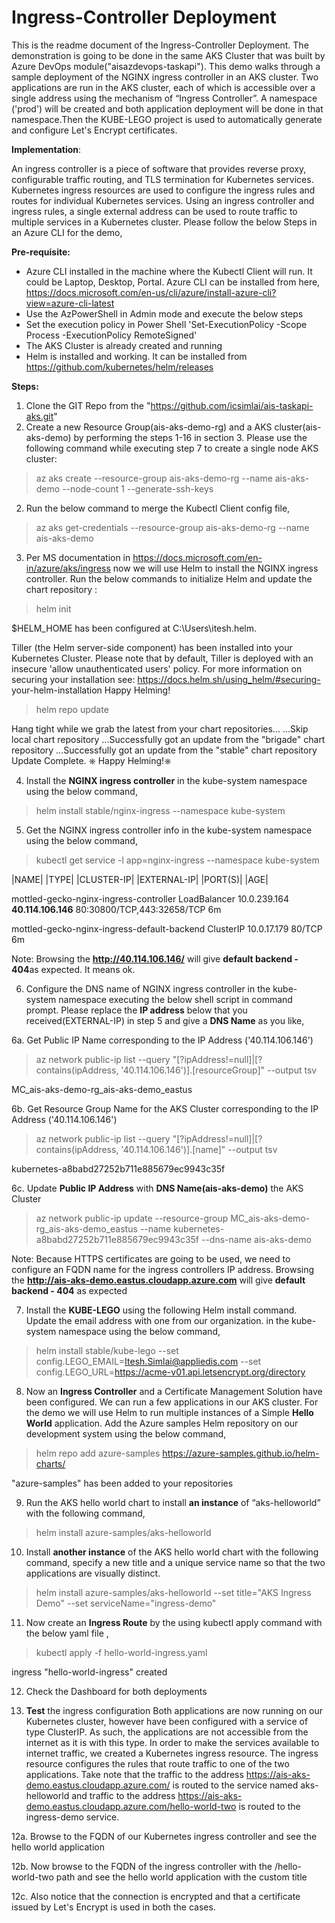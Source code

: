 # Ingress-Controller Deployment
This is the readme document of the Ingress-Controller Deployment. The demonstration is going to be done in the same AKS Cluster that was built by Azure DevOps module("aisazdevops-taskapi"). This demo walks through a sample deployment of the NGINX ingress controller in an AKS cluster.  Two applications are run in the AKS cluster, each of which is accessible over a single address using the mechanism of “Ingress Controller”. A namespace ('prod') will be created and both application deployment will be done in that namespace.Then the KUBE-LEGO project is used to automatically generate and configure Let's Encrypt certificates. 

**Implementation**: 

An ingress controller is a piece of software that provides reverse proxy, configurable traffic routing, and TLS termination for Kubernetes services. Kubernetes ingress resources are used to configure the ingress rules and routes for individual Kubernetes services. Using an ingress controller and ingress rules, a single external address can be used to route traffic to multiple services in a Kubernetes cluster. Please follow the below Steps in an Azure CLI for the demo,


**Pre-requisite:**
- Azure CLI installed in the machine where the Kubectl Client will run. It could be Laptop, Desktop, Portal. Azure CLI can be installed from here, https://docs.microsoft.com/en-us/cli/azure/install-azure-cli?view=azure-cli-latest
- Use the AzPowerShell in Admin mode and execute the below steps 
- Set the execution policy in Power Shell 'Set-ExecutionPolicy -Scope Process -ExecutionPolicy RemoteSigned'
- The AKS Cluster is already created and running 
- Helm is installed and working. It can be installed from https://github.com/kubernetes/helm/releases 

**Steps:**

1) Clone the GIT Repo from the "https://github.com/icsimlai/ais-taskapi-aks.git"
2) Create a new Resource Group(ais-aks-demo-rg) and a AKS cluster(ais-aks-demo) by performing the steps 1-16 in section 3. Please use the following command while executing step 7 to create a single node AKS cluster:
> az aks create --resource-group ais-aks-demo-rg --name ais-aks-demo --node-count 1 --generate-ssh-keys

2. Run the below command to merge the Kubectl Client config file,
> az aks get-credentials --resource-group ais-aks-demo-rg --name ais-aks-demo

3. Per MS documentation in https://docs.microsoft.com/en-in/azure/aks/ingress now we will use Helm to install the NGINX ingress controller. Run the below commands to initialize Helm and update the chart repository :
> helm init

$HELM_HOME has been configured at C:\Users\itesh\.helm.

Tiller (the Helm server-side component) has been installed into your Kubernetes Cluster.
Please note that by default, Tiller is deployed with an insecure 'allow unauthenticated users' policy.
For more information on securing your installation see: https://docs.helm.sh/using_helm/#securing-
your-helm-installation
Happy Helming!

> helm repo update

Hang tight while we grab the latest from your chart repositories...
...Skip local chart repository
...Successfully got an update from the "brigade" chart repository
...Successfully got an update from the "stable" chart repository
Update Complete. ⎈ Happy Helming!⎈ 

4. Install the **NGINX ingress controller** in the kube-system namespace using the below command, 
> helm install stable/nginx-ingress --namespace kube-system
  
5. Get the NGINX ingress controller info in the kube-system namespace using the below command, 
> kubectl get service -l app=nginx-ingress --namespace kube-system

|NAME|                                      |TYPE|        |CLUSTER-IP|     |EXTERNAL-IP|   |PORT(S)|                  |AGE|

mottled-gecko-nginx-ingress-controller    LoadBalancer    10.0.239.164  **40.114.106.146** 80:30800/TCP,443:32658/TCP   6m

mottled-gecko-nginx-ingress-default-backend ClusterIP      10.0.17.179    <none>           80/TCP                       6m


Note: Browsing the **http://40.114.106.146/** will give **default backend - 404**as expected. It means ok.

6. Configure the DNS name of NGINX ingress controller in the kube-system namespace executing the below shell script in command prompt. Please replace the **IP address** below that you received(EXTERNAL-IP) in step 5 and give a **DNS Name** as you like,

6a. Get Public IP Name corresponding to the IP Address ('40.114.106.146')
> az network public-ip list --query "[?ipAddress!=null]|[?contains(ipAddress, '40.114.106.146')].[resourceGroup]" --output tsv

MC_ais-aks-demo-rg_ais-aks-demo_eastus	

6b. Get Resource Group Name for the AKS Cluster corresponding to the IP Address ('40.114.106.146')
> az network public-ip list --query "[?ipAddress!=null]|[?contains(ipAddress, '40.114.106.146')].[name]" --output tsv

kubernetes-a8babd27252b711e885679ec9943c35f

6c. Update **Public IP Address** with **DNS Name(ais-aks-demo)** the AKS Cluster 

> az network public-ip update --resource-group MC_ais-aks-demo-rg_ais-aks-demo_eastus --name  kubernetes-a8babd27252b711e885679ec9943c35f --dns-name ais-aks-demo

Note: Because HTTPS certificates are going to be used, we need to configure an FQDN name for the ingress controllers IP address. Browsing the **http://ais-aks-demo.eastus.cloudapp.azure.com** will give **default backend - 404** as expected

7. Install the **KUBE-LEGO** using the following Helm install command. Update the email address with one from our organization.  in the kube-system namespace using the below command,
> helm install stable/kube-lego --set config.LEGO_EMAIL=Itesh.Simlai@appliedis.com --set config.LEGO_URL=https://acme-v01.api.letsencrypt.org/directory
 

8. Now an **Ingress Controller** and a Certificate Management Solution have been configured. We can run a few applications in our AKS cluster. For the demo we will use Helm to run multiple instances of a Simple **Hello World** application. Add the Azure samples Helm repository on our development system using the below command,
> helm repo add azure-samples https://azure-samples.github.io/helm-charts/

"azure-samples" has been added to your repositories

9. Run the AKS hello world chart to install **an instance** of “aks-helloworld” with the following command,
> helm install azure-samples/aks-helloworld

10. Install **another instance** of the AKS hello world chart with the following command, specify a new title and a unique service name so that the two applications are visually distinct.
> helm install azure-samples/aks-helloworld --set title="AKS Ingress Demo" --set serviceName="ingress-demo"

11. Now create an **Ingress Route** by the using kubectl apply command with the below yaml file , 
>  kubectl apply -f hello-world-ingress.yaml

ingress "hello-world-ingress" created

12. Check the Dashboard for both deployments

13. **Test** the ingress configuration
Both applications are now running on our Kubernetes cluster, however have been configured with a service of type ClusterIP. As such, the applications are not accessible from the internet as it is with this type. In order to make the services available to internet traffic, we created a Kubernetes ingress resource. The ingress resource configures the rules that route traffic to one of the two applications. Take note that the traffic to the address https://ais-aks-demo.eastus.cloudapp.azure.com/  is routed to the service named aks-helloworld and traffic to the address https://ais-aks-demo.eastus.cloudapp.azure.com/hello-world-two  is routed to the ingress-demo service.

12a. Browse to the FQDN of our Kubernetes ingress controller and see the hello world application
 
12b. Now browse to the FQDN of the ingress controller with the /hello-world-two path and see the hello world application with the custom title
 
12c. Also notice that the connection is encrypted and that a certificate issued by Let's Encrypt is used in both the cases.
